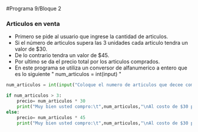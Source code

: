 #Programa 9/Bloque 2
### Articulos en venta
- Primero se pide al usuario que ingrese la cantidad de articulos.
- Si el número de articulos supera las 3 unidades cada articulo tendra un valor de $30.
- De lo contrario tendra un valor de $45.
- Por ultimo se da el precio total por los articulos comprados.
- En este programa se utiliza un conversor de alfanumerico a entero que es lo siguiente " num_articulos = int(input) "
```python
num_articulos = int(input("Coloque el numero de articulos que decee comprar: "))

if num_articulos > 3:
    precio= num_articulos * 30
    print("Muy bien usted compro:\t",num_articulos,"\nAl costo de $30 por articulo entonces usted pagara: \t"+str(precio))
else:
    precio= num_articulos * 45
    print("Muy bien usted compro:\t",num_articulos,"\nAl costo de $30 por articulo entonces usted pagara: \t"+str(precio))
